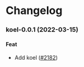 # Changelog<br>


<a name="koel-0.0.1"></a>
### koel-0.0.1 (2022-03-15)

#### Feat

* Add koel ([#2182](https://github.com/truecharts/apps/issues/2182))

